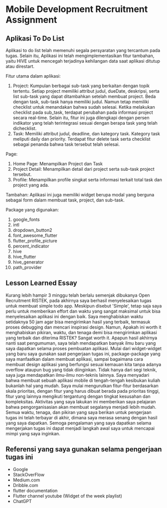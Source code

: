 # Mobile Development Recruitment Assignment
## Aplikasi To Do List
Aplikasi to do list telah memenuhi segala persyaratan yang tercantum pada tugas. Selain itu, Aplikasi ini telah mengimplementasikan fitur tambahan, yaitu HIVE untuk mencegah terjadinya kehilangan data saat aplikasi ditutup atau direstart. 

Fitur utama dalam aplikasi:
1. Project: Kumpulan berbagai sub-task yang berkaitan dengan topik tertentu. Setiap project memiliki attribut judul, dueDate, deskripsi, serta list sub-task yang dapat ditambahkan setelah membuat project. Beda dengan task, sub-task hanya memiliki judul. Namun tetap memiliki checklist untuk menandakan bahwa sudah selesai. Ketika melakukan checklist pada sub_task, terdapat perubahan pada informasi project secara real-time. Selain itu, fitur ini juga dilengkapi dengan persen indikator yang telah terintegrasi sesuai dengan berapa task yang telah dichecklist.
2. Task: Memiliki attribut judul, deadline, dan kategory task. Kategory task meliputi daily dan priority. Terdapat fitur delete task serta checklist sebagai penanda bahwa task tersebut telah selesai.

Page:
1. Home Page: Menampilkan Project dan Task
2. Project Detail: Menampilkan detail dari project serta sub-task project tersebut.
3. Profile: Menampilkan profile singkat serta informasi terkait total task dan project yang ada.
   
Tambahan: Aplikasi ini juga memiliki widget berupa modal yang berguna sebagai form dalam membuat task, project, dan sub-task.

Package yang digunakan:
1. google_fonts
2. intl
3. dropdown_button2
4. font_awesome_flutter
5. flutter_profile_picture
6. percent_indicator
7. hive
8. hive_flutter
9. hive_generator
10. path_provider

## Lesson Learned Essay
Kurang lebih hampir 3 minggu telah berlalu semenjak dibukanya Open Recruitment RISTEK, pada akhirnya saya berhasil menyelesaikan tugas untuk membuat simple todo app. Meskipun disebut 'Simple', tetap saja saya perlu untuk memberikan effort dan waktu yang sangat maksimal untuk bisa menyelesaikan aplikasi ini dengan baik. Saya menghabiskan waktu setidaknya 50 jam agar bisa mengirimkan hasil yang terbaik, termasuk proses debugging dan mencari inspirasi design. Namun, Apakah ini worth it menghabiskan pikiran, waktu, dan tenaga demi bisa mengirimkan aplikasi yang terbaik dan diterima RISTEK? Sangat worth it. Apapun hasil akhirnya nanti saat pengumuman, saya telah mendapatkan banyak ilmu baru yang saya dapatkan selama proses pembuatan aplikasi. Mulai dari widget-widget yang baru saya gunakan saat pengerjaan tugas ini, package-package yang saya manfaatkan dalam membuat aplikasi, sampai bagaimana cara membuat design aplikasi yang berfungsi sesuai kemauan kita tanpa adanya overflow ataupun bug yang tidak diinginkan. Tidak hanya dari segi teknik, saya juga mendapatkan ilmu-ilmu non-teknis lainnya. Saya menyadari bahwa membuat sebuah aplikasi mobile di tengah-tengah kesibukan kuliah bukanlah hal yang mudah. Saya mulai mengurutkan fitur-fitur berdasarkan skala prioritas, dengan fitur yang harus dibuat berada pada prioritas tinggi, fitur yang lainnya mengikuti tergantung dengan tingkat kesusahan dan kompleksitas. Aktivitas yang saya lakukan ini memberikan saya pelajaran bahwa pengorganisasian akan membuat segalanya menjadi lebih mudah. Semua waktu, tenaga, dan pikiran yang saya berikan untuk pengerjaan tugas ini telah terbayar di akhir, dimana saya merasa senang dengan hasil yang saya dapatkan. Semoga pengalaman yang saya dapatkan selama mengerjakan tugas ini dapat menjadi langkah awal saya untuk mencapai mimpi yang saya inginkan.

## Referensi yang saya gunakan selama pengerjaan tugas ini
- Google
- StackOverFlow 
- Medium.com 
- Dribble.com 
- flutter documentation 
- Flutter channel youtube (Widget of the week playlist)
- ChatGPT 
